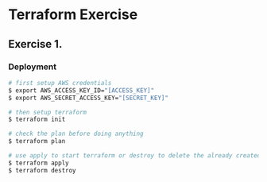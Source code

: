 # Terraform Exercise

## Exercise 1.

### Deployment

```sh
# first setup AWS credentials
$ export AWS_ACCESS_KEY_ID="[ACCESS_KEY]"
$ export AWS_SECRET_ACCESS_KEY="[SECRET_KEY]"

# then setup terraform
$ terraform init

# check the plan before doing anything
$ terraform plan

# use apply to start terraform or destroy to delete the already created infrastructure
$ terraform apply
$ terraform destroy
```
